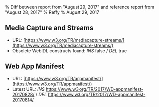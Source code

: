 % Diff between report from "August 29, 2017" and reference report from "August 28, 2017"
% Reffy
% August 29, 2017

## Media Capture and Streams

- URL: [https://www.w3.org/TR/mediacapture-streams/](https://www.w3.org/TR/mediacapture-streams/)
- Obsolete WebIDL constructs found: *INS* false / *DEL* true


## Web App Manifest

- URL: [https://www.w3.org/TR/appmanifest/](https://www.w3.org/TR/appmanifest/)
- Latest URL: *INS* https://www.w3.org/TR/2017/WD-appmanifest-20170828/ / *DEL* https://www.w3.org/TR/2017/WD-appmanifest-20170814/


